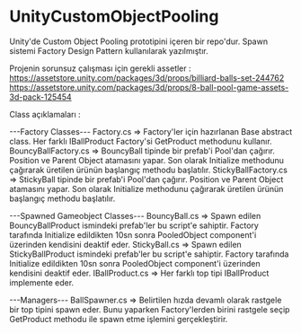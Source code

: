 # UnityCustomObjectPooling
Unity'de Custom Object Pooling prototipini içeren bir repo'dur. Spawn sistemi Factory Design Pattern kullanılarak yazılmıştır.

Projenin sorunsuz çalışması için gerekli assetler :<br>
https://assetstore.unity.com/packages/3d/props/billiard-balls-set-244762 <br>
https://assetstore.unity.com/packages/3d/props/8-ball-pool-game-assets-3d-pack-125454

Class açıklamaları : 

---Factory Classes---
Factory.cs => Factory'ler için hazırlanan Base abstract class. Her farklı IBallProduct Factory'si GetProduct methodunu kullanır.
BouncyBallFactory.cs => BouncyBall tipinde bir prefab'i Pool'dan çağırır. Position ve Parent Object atamasını yapar. Son olarak Initialize methodunu çağırarak üretilen ürünün başlangıç methodu başlatılır. 
StickyBallFactory.cs => StickyBall tipinde bir prefab'i Pool'dan çağırır. Position ve Parent Object atamasını yapar. Son olarak Initialize methodunu çağırarak üretilen ürünün başlangıç methodu başlatılır. 

---Spawned Gameobject Classes---
BouncyBall.cs => Spawn edilen BouncyBallProduct ismindeki prefab'ler bu script'e sahiptir. Factory tarafında Initialize edildikten 10sn sonra PooledObject component'i üzerinden kendisini deaktif eder. 
StickyBall.cs => Spawn edilen StickyBallProduct ismindeki prefab'ler bu script'e sahiptir. Factory tarafında Initialize edildikten 10sn sonra PooledObject component'i üzerinden kendisini deaktif eder. 
IBallProduct.cs => Her farklı top tipi IBallProduct implemente eder.

---Managers---
BallSpawner.cs => Belirtilen hızda devamlı olarak rastgele bir top tipini spawn eder. Bunu yaparken Factory'lerden birini rastgele seçip GetProduct methodu ile spawn etme işlemini gerçekleştirir.


